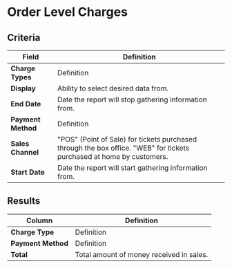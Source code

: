 # Order Level Charges

## Criteria

| **Field** | **Definition** |
| --- | --- |
| **Charge Types** | Definition |
| **Display** | Ability to select desired data from. |
| **End Date** | Date the report will stop gathering information from. |
| **Payment Method** | Definition |
| **Sales Channel** | "POS" (Point of Sale) for tickets purchased through the box office. "WEB" for tickets purchased at home by customers. |
| **Start Date** | Date the report will start gathering information from. |

## Results

| **Column** | **Definition** |
| --- | --- |
| **Charge Type** | Definition |
| **Payment Method** | Definition |
| **Total** | Total amount of money received in sales. |

